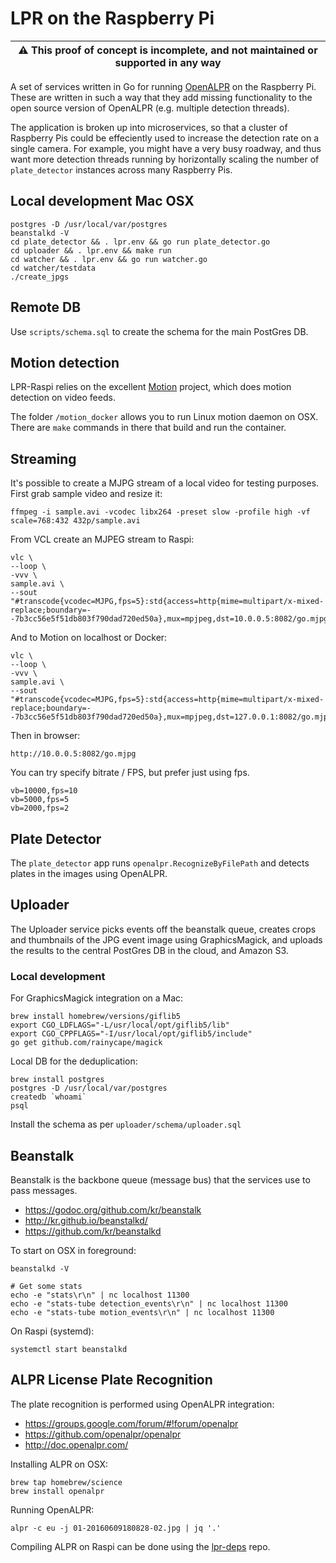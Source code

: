 # LPR on the Raspberry Pi

| :warning: **This proof of concept is incomplete, and not maintained or supported in any way** |
| --- |

A set of services written in Go for running [OpenALPR](https://github.com/openalpr/openalpr) on the Raspberry Pi. These are written in such a way that they add missing functionality to the open source version of OpenALPR (e.g. multiple detection threads).

The application is broken up into microservices, so that a cluster of Raspberry Pis could be effeciently used to increase the detection rate on a single camera. For example, you might have a very busy roadway, and thus want more detection threads running by horizontally scaling the number of `plate_detector` instances across many Raspberry Pis.

## Local development Mac OSX

    postgres -D /usr/local/var/postgres
    beanstalkd -V
    cd plate_detector && . lpr.env && go run plate_detector.go
    cd uploader && . lpr.env && make run
    cd watcher && . lpr.env && go run watcher.go
    cd watcher/testdata
    ./create_jpgs

## Remote DB

Use `scripts/schema.sql` to create the schema for the main PostGres DB.

## Motion detection

LPR-Raspi relies on the excellent [Motion](https://motion-project.github.io/) project, which does motion detection on video feeds.

The folder `/motion_docker` allows you to run Linux motion daemon on OSX. There are `make` commands in there that build and run the container.

## Streaming

It's possible to create a MJPG stream of a local video for testing purposes. First grab sample video and resize it:

    ffmpeg -i sample.avi -vcodec libx264 -preset slow -profile high -vf scale=768:432 432p/sample.avi

From VCL create an MJPEG stream to Raspi:

    vlc \
    --loop \
    -vvv \
    sample.avi \
    --sout "#transcode{vcodec=MJPG,fps=5}:std{access=http{mime=multipart/x-mixed-replace;boundary=--7b3cc56e5f51db803f790dad720ed50a},mux=mpjpeg,dst=10.0.0.5:8082/go.mjpg,delay=0}"

And to Motion on localhost or Docker:

    vlc \
    --loop \
    -vvv \
    sample.avi \
    --sout "#transcode{vcodec=MJPG,fps=5}:std{access=http{mime=multipart/x-mixed-replace;boundary=--7b3cc56e5f51db803f790dad720ed50a},mux=mpjpeg,dst=127.0.0.1:8082/go.mjpg,delay=0}"

Then in browser:

    http://10.0.0.5:8082/go.mjpg

You can try specify bitrate / FPS, but prefer just using fps.

    vb=10000,fps=10
    vb=5000,fps=5
    vb=2000,fps=2

## Plate Detector

The `plate_detector` app runs `openalpr.RecognizeByFilePath` and detects plates in the images using OpenALPR.

## Uploader

The Uploader service picks events off the beanstalk queue, creates crops and thumbnails of the JPG event image using GraphicsMagick, and uploads the results to the central PostGres DB in the cloud, and Amazon S3.

### Local development

For GraphicsMagick integration on a Mac:

    brew install homebrew/versions/giflib5
    export CGO_LDFLAGS="-L/usr/local/opt/giflib5/lib"
    export CGO_CPPFLAGS="-I/usr/local/opt/giflib5/include"
    go get github.com/rainycape/magick

Local DB for the deduplication:

    brew install postgres
    postgres -D /usr/local/var/postgres
    createdb `whoami`
    psql

Install the schema as per `uploader/schema/uploader.sql`

## Beanstalk

Beanstalk is the backbone queue (message bus) that the services use to pass messages.

- https://godoc.org/github.com/kr/beanstalk
- http://kr.github.io/beanstalkd/
- https://github.com/kr/beanstalkd

To start on OSX in foreground:

    beanstalkd -V

    # Get some stats
    echo -e "stats\r\n" | nc localhost 11300
    echo -e "stats-tube detection_events\r\n" | nc localhost 11300
    echo -e "stats-tube motion_events\r\n" | nc localhost 11300

On Raspi (systemd):

    systemctl start beanstalkd

## ALPR License Plate Recognition

The plate recognition is performed using OpenALPR integration:

- https://groups.google.com/forum/#!forum/openalpr
- https://github.com/openalpr/openalpr
- http://doc.openalpr.com/

Installing ALPR on OSX:

    brew tap homebrew/science
    brew install openalpr

Running OpenALPR:

    alpr -c eu -j 01-20160609180828-02.jpg | jq '.'

Compiling ALPR on Raspi can be done using the [lpr-deps](https://github.com/marktheunissen/lpr-deps) repo.
